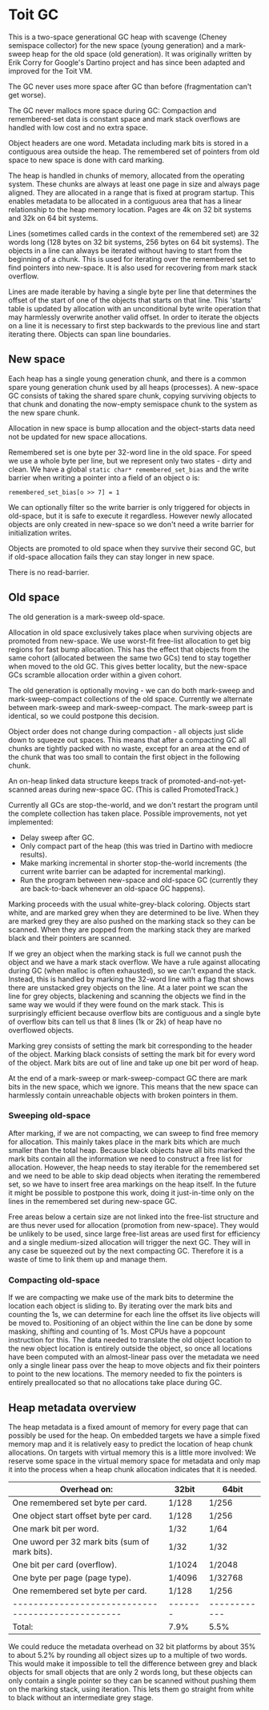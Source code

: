 # Toit GC

This is a two-space generational GC heap with scavenge (Cheney semispace
collector) for the new space (young generation) and a mark-sweep heap for
the old space (old generation).  It was originally written by Erik Corry
for Google's Dartino project and has since been adapted and improved for the
Toit VM.

The GC never uses more space after GC than before (fragmentation can't get
worse).

The GC never mallocs more space during GC: Compaction and remembered-set data is
constant space and mark stack overflows are handled with low cost and no
extra space.

Object headers are one word.  Metadata including mark bits is stored in a
contiguous area outside the heap.  The remembered set of pointers from
old space to new space is done with card marking.

The heap is handled in chunks of memory, allocated from the operating
system.  These chunks are always at least one page in size and always page
aligned.  They are allocated in a range that is fixed at program
startup.  This enables metadata to be allocated in a contiguous area
that has a linear relationship to the heap memory location.  Pages are
4k on 32 bit systems and 32k on 64 bit systems.

Lines (sometimes called cards in the context of the remembered set) are
32 words long (128 bytes on 32 bit systems, 256 bytes on 64 bit systems).
The objects in a line can always be iterated without having to start from
the beginning of a chunk.  This is used for iterating over the remembered
set to find pointers into new-space.  It is also used for recovering from
mark stack overflow.

Lines are made iterable by having a single byte per line that determines
the offset of the start of one of the objects that starts on that line.
This 'starts' table is updated by allocation with an unconditional byte
write operation that may harmlessly overwrite another valid offset.  In order
to iterate the objects on a line it is necessary to first step backwards to the
previous line and start iterating there.  Objects can span line boundaries.

## New space

Each heap has a single young generation chunk, and there is a common
spare young generation chunk used by all heaps (processes).  A new-space GC
consists of taking the shared spare chunk, copying
surviving objects to that chunk and donating the now-empty semispace
chunk to the system as the new spare chunk.

Allocation in new space is bump allocation and the object-starts data
need not be updated for new space allocations.

Remembered set is one byte per 32-word line in the old space.  For
speed we use a whole byte per line, but we represent only two states -
dirty and clean.  We have a global `static char* remembered_set_bias` and
the write barrier when writing a pointer into a field of an object o is:

```
remembered_set_bias[o >> 7] = 1
```

We can optionally filter so the write barrier is only triggered for
objects in old-space, but it is safe to execute it regardless. However
newly allocated objects are only created in new-space so we don't need a
write barrier for initialization writes.

Objects are promoted to old space when they survive their second GC,
but if old-space allocation fails they can stay longer in new space.

There is no read-barrier.

## Old space

The old generation is a mark-sweep old-space.

Allocation in old space exclusively takes place when surviving objects are
promoted from new-space.  We use worst-fit free-list allocation to get big
regions for fast bump allocation.  This has the effect that objects from the
same cohort (allocated between the same two GCs) tend to stay together when
moved to the old GC.  This gives better locality, but the new-space GCs
scramble allocation order within a given cohort.

The old generation is optionally moving - we can do both mark-sweep and
mark-sweep-compact collections of the old space.  Currently we alternate
between mark-sweep and mark-sweep-compact.  The mark-sweep part is identical,
so we could postpone this decision.

Object order does not change during compaction - all objects just slide down to
squeeze out spaces.  This means that after a compacting GC all chunks are
tightly packed with no waste, except for an area at the end of the chunk that
was too small to contain the first object in the following chunk.

An on-heap linked data structure keeps track of
promoted-and-not-yet-scanned areas during new-space GC.
(This is called PromotedTrack.)

Currently all GCs are stop-the-world, and we don't restart the program until
the complete collection has taken place.  Possible improvements, not yet
implemented:

* Delay sweep after GC.
* Only compact part of the heap (this was tried in Dartino with mediocre results).
* Make marking incremental in shorter stop-the-world increments (the current write barrier can be adapted for incremental marking).
* Run the program between new-space and old-space GC (currently they are back-to-back whenever an old-space GC happens).

Marking proceeds with the usual white-grey-black coloring.  Objects start white,
and are marked grey when they are determined to be live.  When they are marked
grey they are also pushed on the marking stack so they can be scanned.  When they are
popped from the marking stack they are marked black and their pointers are scanned.

If we grey an object when the marking stack is full we cannot push the object
and we have a mark stack overflow.  We have a rule against allocating during
GC (when malloc is often exhausted), so we can't expand the stack.  Instead,
this is handled by marking the 32-word line
with a flag that shows there are unstacked grey objects on the line. At a later
point we scan the line for grey objects, blackening and scanning the objects we
find in the same way we would if they were found on the mark stack.  This is
surprisingly efficient because overflow bits are contiguous and a single byte of
overflow bits can tell us that 8 lines (1k or 2k) of heap have no overflowed
objects.

Marking grey consists of setting the mark bit corresponding to the header of
the object.  Marking black consists of setting the mark bit for every word of
the object.  Mark bits are out of line and take up one bit per word of heap.

At the end of a mark-sweep or mark-sweep-compact GC there are mark bits in the
new space, which we ignore.  This means that the new space can harmlessly
contain unreachable objects with broken pointers in them.

### Sweeping old-space

After marking, if we are not compacting, we can sweep to find free memory for
allocation.  This mainly takes place in the mark bits which are much smaller
than the total heap.  Because black objects have all bits marked the mark
bits contain all the information we need to construct a free list for allocation.
However, the heap needs to stay iterable for the remembered set and we
need to be able to skip dead objects when iterating the remembered set, so we
have to insert free area markings on the heap itself.  In the future it might be
possible to postpone this work, doing it just-in-time only on the lines in the
remembered set during new-space GC.

Free areas below a certain size are not linked into the free-list structure
and are thus never used for allocation (promotion from new-space).  They would
be unlikely to be used, since large free-list areas are used first for
efficiency and a single medium-sized allocation will trigger the next GC.  They
will in any case be squeezed out by the next compacting GC. Therefore it is a
waste of time to link them up and manage them.

### Compacting old-space

If we are compacting we make use of the mark bits to determine the location each
object is sliding to.  By iterating over the mark bits and counting the 1s, we
can determine for each line the offset its live objects will be moved to.
Positioning of an object within the line can be done by some masking, shifting
and counting of 1s.  Most CPUs have a popcount instruction for this.  The data
needed to translate the old object location to the new object location is entirely
outside the object, so once all locations have been computed with an
almost-linear pass over the metadata we need only a single linear pass over the
heap to move objects and fix their pointers to point to the new locations.  The
memory needed to fix the pointers is entirely preallocated so that no allocations
take place during GC.

## Heap metadata overview

The heap metadata is a fixed amount of memory for every page that can
possibly be used for the heap.  On embedded targets we have a simple fixed
memory map and it is relatively easy to predict the location of heap chunk
allocations.  On targets with virtual memory this is a little more involved:
We reserve some space in the virtual memory space for metadata and only map
it into the process when a heap chunk allocation indicates that it is needed.

|                     Overhead on:                | 32bit |  64bit     |
|-------------------------------------------------|-------|------------|
| One remembered set byte per card.               | 1/128 |  1/256     |
| One object start offset byte per card.          | 1/128 |  1/256     |
| One mark bit per word.                          | 1/32  |  1/64      |
| One uword per 32 mark bits (sum of mark bits).  | 1/32  |  1/32      |
| One bit per card (overflow).                    | 1/1024|  1/2048    |
| One byte per page (page type).                  | 1/4096|  1/32768   |
| One remembered set byte per card.               | 1/128 |  1/256     |
|-------------------------------------------------|-------|------------|
| Total:                                          |  7.9% |  5.5%      |

We could reduce the metadata overhead on 32 bit platforms by about 35% to about
5.2% by rounding all object sizes up to a multiple of two words. This would
make it impossible to tell the difference between grey and black objects
for small objects that are only 2 words long, but these objects can only contain
a single pointer so they can be scanned without pushing them on the marking
stack, using iteration.  This lets them go straight from white to black without
an intermediate grey stage.
